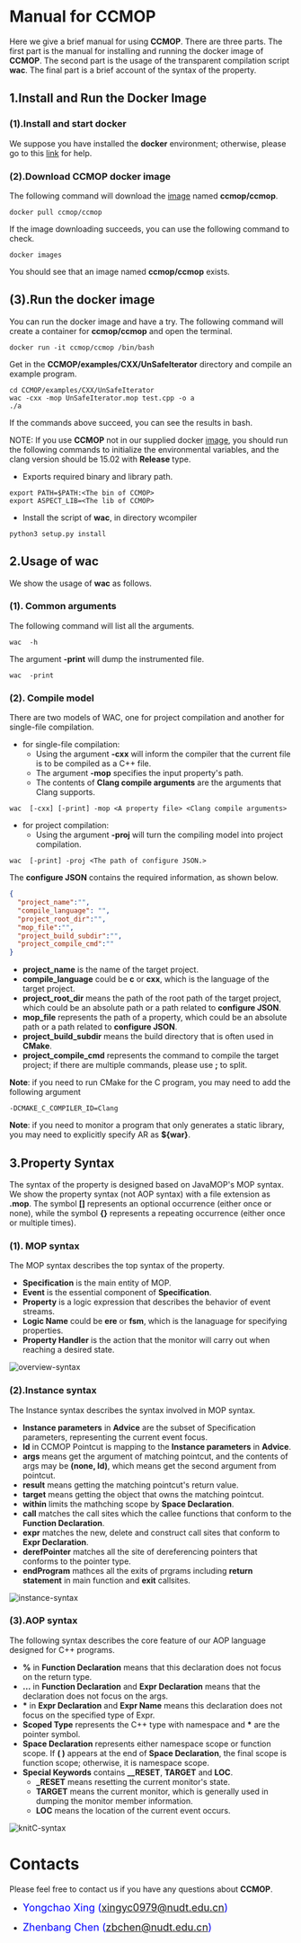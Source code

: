# [](#header-1)**Manual for CCMOP**

Here we give a brief manual for using **CCMOP**. There are three parts. The first part is the manual for installing and running the docker image of **CCMOP**. The second part is the usage of the transparent compilation script **wac**. The final part is a brief account of the syntax of the property.  


## [](#header-2)**1.Install and Run the Docker Image**


### [](#header-3)**(1).Install and start docker**

We suppose you have installed the **docker** environment; otherwise, please go to this [link](https://docs.docker.com/get-docker/) for help.
### [](#header-#)**(2).Download CCMOP docker image**
The following command will download the [image](https://hub.docker.com/r/ccmop/ccmop) named **ccmop/ccmop**.
```shell
docker pull ccmop/ccmop
```
If the image downloading succeeds, you can use the following command to check.

```shell
docker images
```
You should see that an image named **ccmop/ccmop** exists.

## [](#header-2)**(3).Run the docker image**

You can run the docker image and have a try. The following command will create a container for **ccmop/ccmop** and open the terminal.
```shell
docker run -it ccmop/ccmop /bin/bash
```
Get in the **CCMOP/examples/CXX/UnSafeIterator** directory and compile an example program.
```shell
cd CCMOP/examples/CXX/UnSafeIterator
wac -cxx -mop UnSafeIterator.mop test.cpp -o a
./a
```
If the commands above succeed, you can see the results in bash.

NOTE: If you use **CCMOP** not in our supplied docker [image](https://hub.docker.com/r/ccmop/ccmop), you should run the following commands to initialize the environmental variables, and the clang version should be 15.02 with **Release** type.
- Exports required binary and library path.
```shell
export PATH=$PATH:<The bin of CCMOP>
export ASPECT_LIB=<The lib of CCMOP>
```
- Install the script of **wac**, in directory wcompiler
```shell
python3 setup.py install
```  

## [](#header-2)**2.Usage of wac**

We show the usage of **wac** as follows.  

### [](#header-3)**(1). Common arguments**

The following command will list all the arguments.
```shell
wac  -h
```
The argument **-print** will dump the instrumented file.
```shell
wac  -print
```
### [](#header-3)**(2). Compile model**

There are two models of WAC, one for project compilation and another for single-file compilation.  
- for single-file compilation:  
    - Using the argument **-cxx** will inform the compiler that the current file is to be compiled as a C++ file.  
    - The argument **-mop** specifies the input property's path.  
    - The contents of **Clang compile arguments** are the arguments that Clang supports.  
```shell
wac  [-cxx] [-print] -mop <A property file> <Clang compile arguments>
```

- for project compilation:   
    - Using the argument **-proj** will turn the compiling model into project compilation. 
```shell
wac  [-print] -proj <The path of configure JSON.>
```
The **configure JSON** contains the required information, as shown below.
```json
{
  "project_name":"", 
  "compile_language": "",
  "project_root_dir":"",
  "mop_file":"",
  "project_build_subdir":"",
  "project_compile_cmd":""
}
```
- **project_name** is the name of the target project.  
- **compile_language** could be **c** or **cxx**, which is the language of the target project.  
- **project_root_dir** means the path of the root path of the target project, which could be an absolute path or a path related to **configure JSON**.    
- **mop_file** represents the path of a property, which could be an absolute path or a path related to **configure JSON**.  
- **project_build_subdir** means the build directory that is often used in **CMake**.  
- **project_compile_cmd** represents the command to compile the target project; if there are multiple commands, please use **;** to split.
   
**Note**: if you need to run CMake for the C program, you may need to add the following argument 
```shell
-DCMAKE_C_COMPILER_ID=Clang
```
**Note**: if you need to monitor a program that only generates a static library, you may need to explicitly specify AR as **${war}**.

## [](#header-2)**3.Property Syntax**

The syntax of the property is designed based on JavaMOP's MOP syntax. We show the property syntax (not AOP syntax) with a file extension as **.mop**. The symbol **[]** represents an optional occurrence (either once or none), while the symbol **{}** represents a repeating occurrence (either once or multiple times).  

### [](#header-3)**(1). MOP syntax**
  
The MOP syntax describes the top syntax of the property.
- **Specification** is the main entity of MOP.
- **Event** is the essential component of **Specification**.
- **Property** is a logic expression that describes the behavior of event streams.
- **Logic Name** could be **ere** or **fsm**, which is the lanaguage for specifying properties.
- **Property Handler** is the action that the monitor will carry out when reaching a desired state.

<img src="resources/overview-syntax.png" alt="overview-syntax" style="display: block; margin:- auto;">

### [](#header-3)**(2).Instance syntax**

The Instance syntax describes the syntax involved in MOP syntax.  
- **Instance parameters** in **Advice** are the subset of Specification parameters, representing the current event focus.   
- **Id** in CCMOP Pointcut is mapping to the **Instance parameters** in **Advice**.  
- **args** means get the argument of matching pointcut, and the contents of args may be **(none, Id)**, which means get the second argument from pointcut.  
- **result** means getting the matching pointcut's return value.  
- **target** means getting the object that owns the matching pointcut.  
- **within** limits the mathching scope by **Space Declaration**.
- **call** matches the call sites which the callee functions that conform to the **Function Declaration**.  
- **expr** matches the new, delete and construct call sites that conform to **Expr Declaration**.  
- **derefPointer**  matches all the site of dereferencing pointers that conforms to the pointer type.  
- **endProgram**  mathces all the exits of prgrams including **return statement** in main function and **exit** callsites.  

<img src="resources/instance-syntax.png" alt="instance-syntax" style="display:block; margin:- auto;">

### [](#header-3)**(3).AOP syntax**
  
The following syntax describes the core feature of our AOP language designed for C++ programs.  
- **%** in **Function Declaration** means that this declaration does not focus on the return type.  
- **...** in  **Function Declaration** and **Expr Declaration** means that the declaration does not focus on the args.  
- **\*** in **Expr Declaration** and **Expr Name** means this declaration does not focus on the specified type of Expr.  
- **Scoped Type** represents the C++ type with namespace and  **\*** are the pointer symbol.  
- **Space Declaration** represents either namespace scope or function scope. If **( )** appears at the end of **Space Declaration**, the final scope is function scope; otherwise, it is namespace scope.  
- **Special Keywords** contains **__RESET**, **TARGET** and **LOC**.  
    - **_RESET** means resetting the current monitor's state.  
    - **TARGET** means the current monitor, which is generally used in dumping the monitor member information.  
    - **LOC** means the location of the current event occurs.  
 
<img src="resources/knitC-syntax.png" alt="knitC-syntax" style="display:block; margin:- auto;">


# [](#header-1)**Contacts**

Please feel free to contact us if you have any questions about **CCMOP**.

*   <font color="#0000FF" size="4">Yongchao Xing (xingyc0979@nudt.edu.cn)</font>

*   <font color="#0000FF" size="4"> Zhenbang Chen (zbchen@nudt.edu.cn)</font>